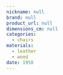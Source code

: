 ```yaml
---
nickname: null
brand: null
product_url: null
dimensions_cm: null
categories:
  - chairs
materials:
  - leather
  - wood
date: 1958
---
```


